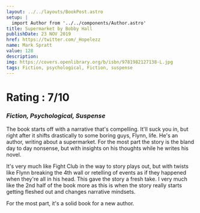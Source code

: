 ```yaml
---
layout: ../../layouts/BookPost.astro
setup: |
  import Author from '../../components/Author.astro'
title: Supermarket by Bobby Hall
publishDate: 23 NOV 2019
href: https://twitter.com/_Hopelezz
name: Mark Spratt
value: 128
description: 
img: https://covers.openlibrary.org/b/isbn/9781982127138-L.jpg
tags: Fiction, psychological, Fiction, suspense
---
```


# Rating : 7/10
### _Fiction, Psychological, Suspense_

The book starts off with a narrative that's compelling. It'll suck you in, but right after it shifts drastically to some boring guys, Flynn, life. He's an author, writing about a supermarket. For the most part the story is the bland day to day nonsense, but with insights on his thoughts while he writes his novel.

It's very much like Fight Club in the way to story plays out, but with twists like Flynn breaking the 4th wall or retelling of events as if they happened when they're all in his head. This gave the story a fresh take. I very much like the 2nd half of the book more as this is when the story really starts getting fleshed out and changes narrative mindsets. 

For the most part, it's a solid book for a new author.